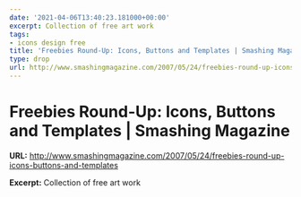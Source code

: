 ```yaml
---
date: '2021-04-06T13:40:23.181000+00:00'
excerpt: Collection of free art work
tags:
- icons design free
title: 'Freebies Round-Up: Icons, Buttons and Templates | Smashing Magazine'
type: drop
url: http://www.smashingmagazine.com/2007/05/24/freebies-round-up-icons-buttons-and-templates
---
```


# Freebies Round-Up: Icons, Buttons and Templates | Smashing Magazine

**URL:** http://www.smashingmagazine.com/2007/05/24/freebies-round-up-icons-buttons-and-templates

**Excerpt:** Collection of free art work
